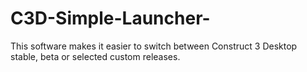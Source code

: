 # C3D-Simple-Launcher-
This software makes it easier to switch between Construct 3 Desktop stable, beta or selected custom releases.
